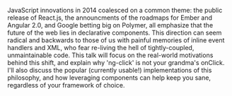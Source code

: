 JavaScript innovations in 2014 coalesced on a common theme: the public release of React.js, the announcments of the roadmaps for Ember and Angular 2.0, and Google betting big on Polymer, all emphasize that the future of the web lies in declarative components. This direction can seem radical and backwards to those of us with painful memories of inline event handlers and XML, who fear re-living the hell of tightly-coupled, unmaintainable code. This talk will focus on the real-world motivations behind this shift, and explain why 'ng-click' is not your grandma's onClick. I'll also discuss the popular (currently usable!) implementations of this philosophy, and how leveraging components can help keep you sane, regardless of your framework of choice.
